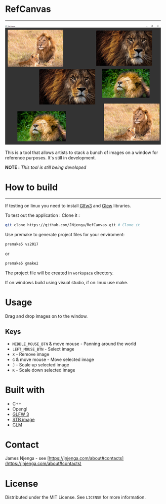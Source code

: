 # RefCanvas
---
![Screenshot](docs/screenshot.png)

This is a tool that allows artists to stack a bunch of images on a window for reference purposes. It's still in development.

**NOTE :** *This tool is still being developed*


# How to build
---

If testing on linux you need to install [Glfw3](https://www.glfw.org/) and [Glew](http://glew.sourceforge.net/) libraries.

To test out the application :
Clone it :
```bash
git clone https://github.com/JNjenga/RefCanvas.git # Clone it
```
Use premake to generate project files for your enviroment:
```bash
premake5 vs2017
```
or 
```bash
premake5 gmake2
```
The project file will be created in `workspace` directory.

If on windows build using visual studio, if on linux use make. 

# Usage
Drag and drop images on to the window.

## Keys

- `MIDDLE_MOUSE_BTN` & move mouse  - Panning around the world
- `LEFT_MOUSE_BTN` - Select image
- `X` - Remove image
- `G` & move mouse - Move selected image
- `J` - Scale up selected image
- `K` - Scale down selected image



# Built with
- C++
- Opengl
- [GLFW 3](https://www.glfw.org/)
- [STB image](https://github.com/nothings/stb/blob/master/stb_image.h)
- [GLM](https://glm.g-truc.net/0.9.9/index.html)

# Contact
James Njenga - see [https://jnjenga.com/about#contacts](https://jnjenga.com/about#contacts)

# License
Distributed under the MIT License. See `LICENSE` for more information.